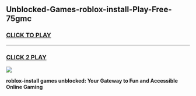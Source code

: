 
## Unblocked-Games-roblox-install-Play-Free-75gmc
<h3>
<a href="https://premium76.site?title=roblox-install&ref=10A">CLICK TO PLAY</a></h3>
<hr>

<h3>
<a href="https://premium76.site?title=roblox-install&ref=10A">CLICK 2 PLAY</a>
  
</h3>

<a href="https://premium76.site?title=roblox-install&ref=10A"><img src="https://clearcache.store/games.png"></a>


**roblox-install games unblocked: Your Gateway to Fun and Accessible Online Gaming**
